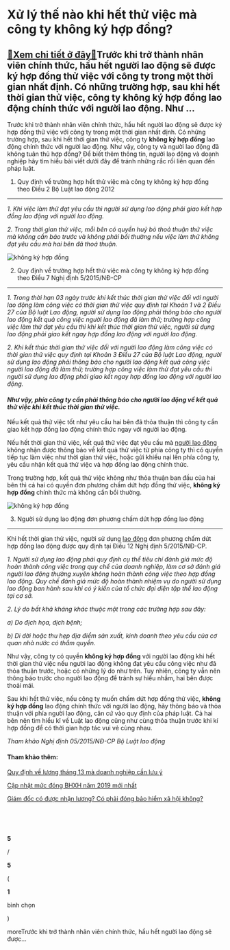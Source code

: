 Xử lý thế nào khi hết thử việc mà công ty không ký hợp đồng?
============================================================

[:gift:Xem chi tiết ở đây:gift:](https://hddtvn.com/xu-ly-the-nao-khi-het-thu-viec-ma-cong-ty-khong-ky-hop-dong/)Trước khi trở thành nhân viên chính thức, hầu hết người lao động sẽ được ký hợp đồng thử việc với công ty trong một thời gian nhất định. Có những trường hợp, sau khi hết thời gian thử việc, công ty không ký hợp đồng lao động chính thức với người lao động. Như …
---------------------------------------------------------------------------------------------------------------------------------------------------------------------------------------------------------------------------------------------------------------------

Trước khi trở thành nhân viên chính thức, hầu hết người lao động sẽ được ký hợp đồng thử việc với công ty trong một thời gian nhất định. Có những trường hợp, sau khi hết thời gian thử việc, công ty **không ký hợp đồng** lao động chính thức với người lao động. Như vậy, công ty và người lao động đã không tuân thủ hợp đồng? Để biết thêm thông tin, người lao động và doanh nghiệp hãy tìm hiểu bài viết dưới đây để tránh những rắc rối liên quan đến pháp luật.


1. Quy định về trường hợp hết thử việc mà công ty không ký hợp đồng theo Điều 2 Bộ Luật lao động 2012
-----------------------------------------------------------------------------------------------------


*1. Khi việc làm thử đạt yêu cầu thì người sử dụng lao động phải giao kết hợp đồng lao động với người lao động.*


*2. Trong thời gian thử việc, mỗi bên có quyền huỷ bỏ thoả thuận thử việc mà không cần báo trước và không phải bồi thường nếu việc làm thử không đạt yêu cầu mà hai bên đã thoả thuận.*


![không ký hợp đồng](https://hddtvn.com/wp-content/uploads/2021/01/lao_dong_1_gjhg.jpg)


2. Quy định về trường hợp hết thử việc mà công ty không ký hợp đồng theo Điều 7 Nghị định 5/2015/NĐ-CP
------------------------------------------------------------------------------------------------------


*1. Trong thời hạn 03 ngày trước khi kết thúc thời gian thử việc đối với người lao động làm công việc có thời gian thử việc quy định tại Khoản 1 và 2 Điều 27 của Bộ luật Lao động, người sử dụng lao động phải thông báo cho người lao động kết quả công việc người lao động đã làm thử; trường hợp công việc làm thử đạt yêu cầu thì khi kết thúc thời gian thử việc, người sử dụng lao động phải giao kết ngay hợp đồng lao động với người lao động.*


*2. Khi kết thúc thời gian thử việc đối với người lao động làm công việc có thời gian thử việc quy định tại Khoản 3 Điều 27 của Bộ luật Lao động, người sử dụng lao động phải thông báo cho người lao động kết quả công việc người lao động đã làm thử; trường hợp công việc làm thử đạt yêu cầu thì người sử dụng lao động phải giao kết ngay hợp đồng lao động với người lao động.*


#### *Như vậy, phía công ty cần phải thông báo cho người lao động về kết quả thử việc khi kết thúc thời gian thử việc.*


Nếu kết quả thử việc tốt như yêu cầu hai bên đã thỏa thuận thì công ty cần giao kết hợp đồng lao động chính thức ngay với người lao động.


Nếu hết thời gian thử việc, kết quả thử việc đạt yêu cầu mà [người lao động](#) không nhận được thông báo về kết quả thử việc từ phía công ty thì có quyền tiếp tục làm việc như thời gian thử việc, hoặc gửi khiếu nại lên phía công ty, yêu cầu nhận kết quả thử việc và hợp đồng lao động chính thức.


Trong trường hợp, kết quả thử việc không như thỏa thuận ban đầu của hai bên thì cả hai có quyền đơn phương chấm dứt hợp đồng thử việc, **không ký hợp đồng** chính thức mà không cần bồi thường.


![không ký hợp đồng](https://hddtvn.com/wp-content/uploads/2021/01/091804baoxaydung_3.jpg)


3. Người sử dụng lao động đơn phương chấm dứt hợp đồng lao động
---------------------------------------------------------------


Khi hết thời gian thử việc, người sử dụng [lao động](#) đơn phương chấm dứt hợp đồng lao động được quy định tại Điều 12 Nghị định 5/2015/NĐ-CP.


*1. Người sử dụng lao động phải quy định cụ thể tiêu chí đánh giá mức độ hoàn thành công việc trong quy chế của doanh nghiệp, làm cơ sở đánh giá người lao động thường xuyên không hoàn thành công việc theo hợp đồng lao động. Quy chế đánh giá mức độ hoàn thành nhiệm vụ do người sử dụng lao động ban hành sau khi có ý kiến của tổ chức đại diện tập thể lao động tại cơ sở.*


*2. Lý do bất khả kháng khác thuộc một trong các trường hợp sau đây:*


*a) Do địch họa, dịch bệnh;*


*b) Di dời hoặc thu hẹp địa điểm sản xuất, kinh doanh theo yêu cầu của cơ quan nhà nước có thẩm quyền.*


Như vậy, công ty có quyền **không ký hợp đồng** với người lao động khi hết thời gian thử việc nếu người lao động không đạt yêu cầu công việc như đã thỏa thuận trước, hoặc có những lý do như trên. Tuy nhiên, công ty vẫn nên thông báo trước cho người lao động để tránh sự hiểu nhầm, hai bên được thoải mái.


Sau khi hết thử việc, nếu công ty muốn chấm dứt hợp đồng thử việc, **không ký hợp đồng** lao động chính thức với người lao động, hãy thông báo và thỏa thuận với phía người lao động, căn cứ vào quy định của pháp luật. Cả hai bên nên tìm hiểu kĩ về Luật lao động cũng như cùng thỏa thuận trước khi kí hợp đồng để có thời gian hợp tác vui vẻ cùng nhau.


*Tham khảo Nghị định 05/2015/NĐ-CP Bộ Luật lao động*


#### Tham khảo thêm:


[Quy định về lương tháng 13 mà doanh nghiệp cần lưu ý](#)


[Cập nhật mức đóng BHXH năm 2019 mới nhất](#)


[Giám đốc có được nhận lương? Có phải đóng bảo hiểm xã hội không?](#)


 


 








































**5**  

/  

**5**  

(  

**1**  

  

 bình chọn   

)


moreTrước khi trở thành nhân viên chính thức, hầu hết người lao động sẽ được…

